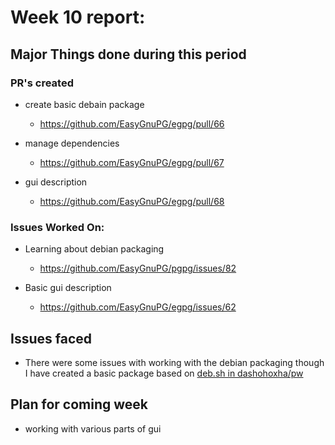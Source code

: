 # Week 10 report:

## Major Things done during this period

### PR's created

- create basic debain package
  - https://github.com/EasyGnuPG/egpg/pull/66

- manage dependencies
  - https://github.com/EasyGnuPG/egpg/pull/67

- gui description
  - https://github.com/EasyGnuPG/egpg/pull/68


### Issues Worked On:

- Learning about debian packaging
  - https://github.com/EasyGnuPG/pgpg/issues/82

- Basic gui description
  - https://github.com/EasyGnuPG/egpg/issues/62


## Issues faced

- There were some issues with working with the debian packaging though
  I have created a basic package based on [deb.sh in
  dashohoxha/pw](https://github.com/dashohoxha/pw/blob/master/deb.sh)


## Plan for coming week

- working with various parts of gui
